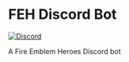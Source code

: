 # FEH Discord Bot

[![Discord](https://img.shields.io/discord/421452689977901057.svg?style=for-the-badge)](https://discord.gg/BnffNMW)

A Fire Emblem Heroes Discord bot
